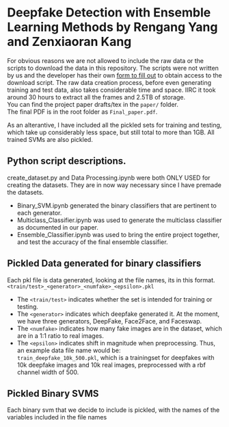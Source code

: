 # Deepfake Detection with Ensemble Learning Methods by Rengang Yang and Zenxiaoran Kang

For obvious reasons we are not allowed to include the raw data or the scripts
to download the data in this repository. The scripts were not written by us and
the developer has their own [form to fill out](https://docs.google.com/forms/d/e/1FAIpQLSdRRR3L5zAv6tQ_CKxmK4W96tAab_pfBu2EKAgQbeDVhmXagg/viewform) to obtain access to
the download script. The raw data creation process, before even generating training
and test data, also takes considerable time and space. IIRC it took around 30 hours to
extract all the frames and 2.5TB of storage.<br/>
You can find the project paper drafts/tex in the `paper/` folder.<br/>
The final PDF is in the root folder as `Final_paper.pdf`.<br/>

As an alterantive, I have included all the pickled sets for training and testing, which
take up considerably less space, but still total to more than 1GB. All trained SVMs
are also pickled.<br/>


## Python script descriptions.
create_dataset.py and Data Processing.ipynb were both ONLY USED for creating the datasets.
They are in now way necessary since I have premade the datasets.
* Binary_SVM.ipynb generated the binary classifiers that are pertinent to each generator.
* Multiclass_Classifier.ipynb was used to generate the multiclass classifier as documented in our paper.
* Ensemble_Classifier.ipynb was used to bring the entire project together, and test the accuracy of the final ensemble classifier.


## Pickled Data generated for binary classifiers
Each pkl file is data generated, looking at the file names, its in this format.<br/>
`<train/test>_<generator>_<numfake>_<epsilon>.pkl`<br/>
* The `<train/test>` indicates whether the set is intended for training or testing.
* The `<generator>` indicates which deepfake generated it. At the moment, we have three generators, DeepFake, Face2Face, and Faceswap.
* The `<numfake>` indicates how many fake images are in the dataset, which are in a 1:1 ratio to real images.
* The `<epsilon>` indicates shift in magnitude when preprocessing.
Thus, an example data file name would be:<br/>
`train_deepfake_10k_500.pkl`, which is a trainingset for deepfakes with 10k deepfake images and 10k real images, preprocessed with a rbf channel width of 500.<br/>

## Pickled Binary SVMS
Each binary svm that we decide to include is pickled, with the names of the variables included in the file names
